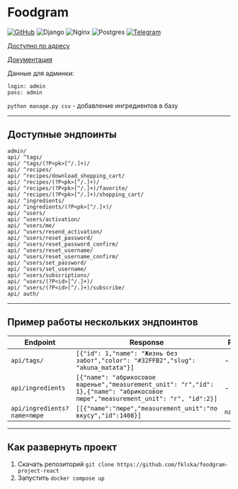 # Foodgram
[![GitHub](https://github.com/fklska/foodgram-project-react/actions/workflows/main.yaml/badge.svg)](https://github.com/fklska/foodgram-project-react/actions/workflows/main.yaml)
![Django](https://img.shields.io/badge/django-%23092E20.svg?style=for-the-badge&logo=django&logoColor=white)
![Nginx](https://img.shields.io/badge/nginx-%23009639.svg?style=for-the-badge&logo=nginx&logoColor=white)
![Postgres](https://img.shields.io/badge/postgres-%23316192.svg?style=for-the-badge&logo=postgresql&logoColor=white)
[![Telegram](https://img.shields.io/badge/Telegram-2CA5E0?style=for-the-badge&logo=telegram&logoColor=white)](https://t.me/fklska_bot)

[Доступно по адресу](https://foodgram-fklska.hopto.org/)

[Документация](https://foodgram-fklska.hopto.org/api/docs/)

Данные для админки:
```
login: admin
pass: admin
```
`python manage.py csv` - добавление ингредиентов в базу

---

## Доступные эндпоинты
```
admin/
api/ ^tags/
api/ ^tags/(?P<pk>[^/.]+)/
api/ ^recipes/
api/ ^recipes/download_shopping_cart/
api/ ^recipes/(?P<pk>[^/.]+)/
api/ ^recipes/(?P<pk>[^/.]+)/favorite/
api/ ^recipes/(?P<pk>[^/.]+)/shopping_cart/
api/ ^ingredients/
api/ ^ingredients/(?P<pk>[^/.]+)/
api/ ^users/
api/ ^users/activation/
api/ ^users/me/
api/ ^users/resend_activation/
api/ ^users/reset_password/
api/ ^users/reset_password_confirm/
api/ ^users/reset_username/
api/ ^users/reset_username_confirm/
api/ ^users/set_password/
api/ ^users/set_username/
api/ ^users/subscriptions/
api/ ^users/(?P<id>[^/.]+)/
api/ ^users/(?P<id>[^/.]+)/subscribe/
api/ auth/
```
---
## Пример работы нескольких эндпоинтов

Endpoint | Response | Params 
--- | --- | ---|
`api/tags/` | `[{"id": 1,"name": "Жизнь без забот","color": "#32FFB2","slug": "akuna_matata"}]` | -
`api/ingredients` | `[{"name": "абрикосовое варенье","measurement_unit": "г","id": 1},{"name": "абрикосовое пюре","measurement_unit": "г", "id":2}]` | -
`api/ingredients?name=пюре` | `[[{"name":"пюре","measurement_unit":"по вкусу","id":1408}]` | `name=пюре`
---
## Как развернуть проект

1. Скачать репозиторий `git clone https://github.com/fklska/foodgram-project-react`
2. Запустить `docker compose up`
